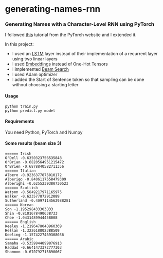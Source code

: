 # generating-names-rnn
### Generating Names with a Character-Level RNN using PyTorch

I followed [this](http://pytorch.org/tutorials/intermediate/char_rnn_generation_tutorial.html) tutorial from the PyTorch website and I extended it.

In this project:
* I used an [LSTM](http://colah.github.io/posts/2015-08-Understanding-LSTMs/) layer instead of their implementation of a recurrent layer using two linear layers
* I used [Embeddings](http://colah.github.io/posts/2014-07-NLP-RNNs-Representations/) instead of One-Hot Tensors
* I implemented [Beam Search](https://en.wikipedia.org/wiki/Beam_search)
* I used Adam optimizer
* I added the Start of Sentence token so that sampling can be done without choosing a starting letter

#### Usage
```
python train.py
python predict.py model
```

#### Requirements 
You need Python, PyTorch and Numpy

#### Some results (beam size 3)
```
====== Irish
O'Dell -0.6350323756535848
O'Brian -0.6820564951215472
O'Brien -0.6878840582711356
====== Italian
Albero -0.9236377875010172
Alberigo -0.8406117558479309
Alberighi -0.6255239380730523
====== Scottish
Watson -0.5849217971165975
Walker -0.623577872912089
Sutherland -0.4097114562988281
====== Korean
Son -1.195298433303833
Shin -0.8101678490638733
Choe -1.0431489944458008
====== English
Keeley -1.2196478048960369
Hellan -1.322618802388509
Keeling -1.1574227469308036
====== Arabic
Samaha -0.5359944899876913
Haddad -0.6641473372777303
Shamoon -0.670792715890067
```

